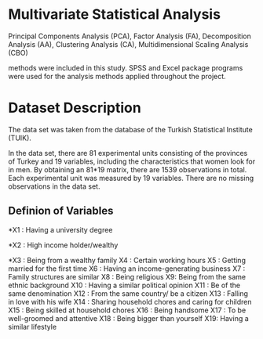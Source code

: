 # Multivariate Statistical Analysis




Principal Components Analysis (PCA), 
Factor Analysis (FA), 
Decomposition Analysis (AA), 
Clustering Analysis (CA), 
Multidimensional Scaling Analysis (CBO) 

methods were included in this study. SPSS and Excel package programs were used for the analysis methods applied throughout the project.



# Dataset Description

The data set was taken from the database of the Turkish Statistical Institute (TUIK).


In the data set, there are 81 experimental units consisting of the provinces of Turkey and 19 variables, 
including the characteristics that women look for in men. By obtaining an 81*19 matrix, there are 1539 observations in total.
Each experimental unit was measured by 19 variables. There are no missing observations in the data set.


 ## Definion of Variables
 
*X1 : Having a university degree

*X2 : High income holder/wealthy

*X3 : Being from a wealthy family
X4 : Certain working hours
X5 : Getting married for the first time
X6 : Having an income-generating business
X7 : Family structures are similar
X8 : Being religious
X9: Being from the same ethnic background
X10 : Having a similar political opinion
X11 : Be of the same denomination
X12 : From the same country/ be a citizen
X13 : Falling in love with his wife
X14 : Sharing household chores and caring for children
X15 : Being skilled at household chores
X16 : Being handsome
X17 : To be well-groomed and attentive
X18 : Being bigger than yourself
X19: Having a similar lifestyle

